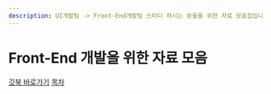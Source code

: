 ```yaml
---
description: UI개발팀 -> Front-End개발팀 스터디 하시는 분들을 위한 자료 모음집입니다.
---
```


# Front-End 개발을 위한 자료 모음

[깃북 바로가기](https://front-end-team.gitbook.io/front-end/)
[목차](https://github.com/sharryhong/Front-End-Team/blob/master/SUMMARY.md) 
